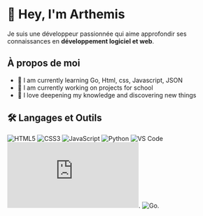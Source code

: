 # 👋 Hey, I'm Arthemis

Je suis une développeur passionnée qui aime approfondir ses connaissances en **développement logiciel et web**.

## À propos de moi
- 🌱 I am currently learning Go, Html, css, Javascript, JSON
- 🔨 I am currently working on projects for school
- 🧠 I love deepening my knowledge and discovering new things

## 🛠️ Langages et Outils
![HTML5](https://img.shields.io/badge/HTML5-orange?style=for-the-badge&logo=html5&logoColor=white)
![CSS3](https://img.shields.io/badge/CSS3-blue?style=for-the-badge&logo=css3&logoColor=white)
![JavaScript](https://img.shields.io/badge/JavaScript-yellow?style=for-the-badge&logo=javascript&logoColor=white)
![Python](https://img.shields.io/badge/Python-blue?style=for-the-badge&logo=python&logoColor=white)
![VS Code](https://img.shields.io/badge/VS_Code-blue?style=for-the-badge&logo=visualstudiocode&logoColor=white)
![JSON](https://github.com/badges/shields/raw/master/package.json).
![Go](https://img.shields.io/github/go-mod/go-version/:user/:repo).
